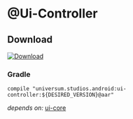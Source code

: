 @Ui-Controller
===============

## Download ##
[![Download](https://api.bintray.com/packages/universum-studios/android/universum.studios.android%3Aui/images/download.svg)](https://bintray.com/universum-studios/android/universum.studios.android%3Aui/_latestVersion)

### Gradle ###

    compile "universum.studios.android:ui-controller:${DESIRED_VERSION}@aar"

_depends on:_
[ui-core](https://github.com/universum-studios/android_ui/tree/master/library-core)